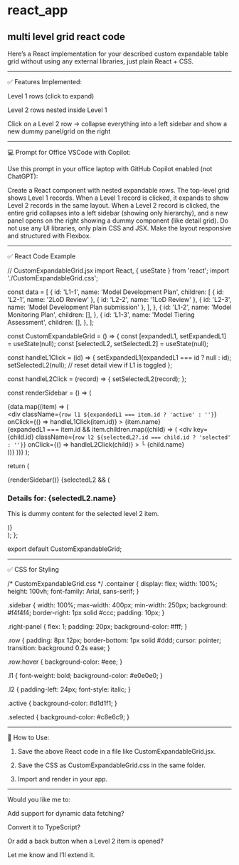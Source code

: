 # react_app
## multi level grid react code

Here’s a React implementation for your described custom expandable table grid without using any external libraries, just plain React + CSS.


---

✅ Features Implemented:

Level 1 rows (click to expand)

Level 2 rows nested inside Level 1

Click on a Level 2 row → collapse everything into a left sidebar and show a new dummy panel/grid on the right



---

💻 Prompt for Office VSCode with Copilot:

Use this prompt in your office laptop with GitHub Copilot enabled (not ChatGPT):

Create a React component with nested expandable rows. The top-level grid shows Level 1 records. When a Level 1 record is clicked, it expands to show Level 2 records in the same layout. When a Level 2 record is clicked, the entire grid collapses into a left sidebar (showing only hierarchy), and a new panel opens on the right showing a dummy component (like detail grid). Do not use any UI libraries, only plain CSS and JSX. Make the layout responsive and structured with Flexbox.


---

✅ React Code Example

// CustomExpandableGrid.jsx
import React, { useState } from 'react';
import './CustomExpandableGrid.css';

const data = [
  {
    id: 'L1-1',
    name: 'Model Development Plan',
    children: [
      { id: 'L2-1', name: '2LoD Review' },
      { id: 'L2-2', name: '1LoD Review' },
      { id: 'L2-3', name: 'Model Development Plan submission' },
    ],
  },
  {
    id: 'L1-2',
    name: 'Model Monitoring Plan',
    children: [],
  },
  {
    id: 'L1-3',
    name: 'Model Tiering Assessment',
    children: [],
  },
];

const CustomExpandableGrid = () => {
  const [expandedL1, setExpandedL1] = useState(null);
  const [selectedL2, setSelectedL2] = useState(null);

  const handleL1Click = (id) => {
    setExpandedL1(expandedL1 === id ? null : id);
    setSelectedL2(null); // reset detail view if L1 is toggled
  };

  const handleL2Click = (record) => {
    setSelectedL2(record);
  };

  const renderSidebar = () => (
    <div className="sidebar">
      {data.map((item) => (
        <div key={item.id}>
          <div
            className={`row l1 ${expandedL1 === item.id ? 'active' : ''}`}
            onClick={() => handleL1Click(item.id)}
          >
            {item.name}
          </div>
          {expandedL1 === item.id &&
            item.children.map((child) => (
              <div
                key={child.id}
                className={`row l2 ${selectedL2?.id === child.id ? 'selected' : ''}`}
                onClick={() => handleL2Click(child)}
              >
                └ {child.name}
              </div>
            ))}
        </div>
      ))}
    </div>
  );

  return (
    <div className="container">
      {renderSidebar()}
      {selectedL2 && (
        <div className="right-panel">
          <h3>Details for: {selectedL2.name}</h3>
          <p>This is dummy content for the selected level 2 item.</p>
        </div>
      )}
    </div>
  );
};

export default CustomExpandableGrid;


---

✅ CSS for Styling

/* CustomExpandableGrid.css */
.container {
  display: flex;
  width: 100%;
  height: 100vh;
  font-family: Arial, sans-serif;
}

.sidebar {
  width: 100%;
  max-width: 400px;
  min-width: 250px;
  background: #f4f4f4;
  border-right: 1px solid #ccc;
  padding: 10px;
}

.right-panel {
  flex: 1;
  padding: 20px;
  background-color: #fff;
}

.row {
  padding: 8px 12px;
  border-bottom: 1px solid #ddd;
  cursor: pointer;
  transition: background 0.2s ease;
}

.row:hover {
  background-color: #eee;
}

.l1 {
  font-weight: bold;
  background-color: #e0e0e0;
}

.l2 {
  padding-left: 24px;
  font-style: italic;
}

.active {
  background-color: #d1d1f1;
}

.selected {
  background-color: #c8e6c9;
}


---

📝 How to Use:

1. Save the above React code in a file like CustomExpandableGrid.jsx.


2. Save the CSS as CustomExpandableGrid.css in the same folder.


3. Import and render <CustomExpandableGrid /> in your app.




---

Would you like me to:

Add support for dynamic data fetching?

Convert it to TypeScript?

Or add a back button when a Level 2 item is opened?


Let me know and I’ll extend it.


